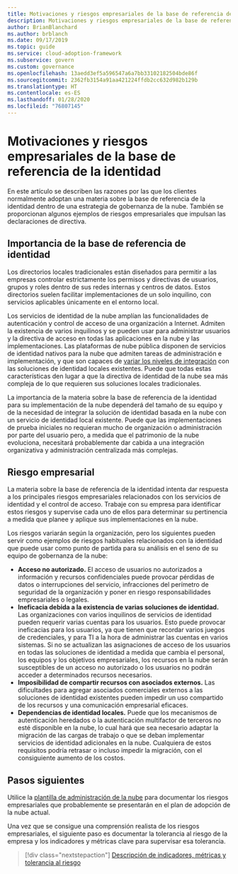 ```yaml
---
title: Motivaciones y riesgos empresariales de la base de referencia de la identidad
description: Motivaciones y riesgos empresariales de la base de referencia de la identidad
author: BrianBlanchard
ms.author: brblanch
ms.date: 09/17/2019
ms.topic: guide
ms.service: cloud-adoption-framework
ms.subservice: govern
ms.custom: governance
ms.openlocfilehash: 13aedd3ef5a596547a6a7bb33102182504bde86f
ms.sourcegitcommit: 2362fb3154a91aa421224ffdb2cc632d982b129b
ms.translationtype: HT
ms.contentlocale: es-ES
ms.lasthandoff: 01/28/2020
ms.locfileid: "76807145"
---
```

# <a name="identity-baseline-motivations-and-business-risks"></a>Motivaciones y riesgos empresariales de la base de referencia de la identidad

En este artículo se describen las razones por las que los clientes normalmente adoptan una materia sobre la base de referencia de la identidad dentro de una estrategia de gobernanza de la nube. También se proporcionan algunos ejemplos de riesgos empresariales que impulsan las declaraciones de directiva.

<!-- markdownlint-disable MD026 -->

## <a name="identity-baseline-relevancy"></a>Importancia de la base de referencia de identidad

Los directorios locales tradicionales están diseñados para permitir a las empresas controlar estrictamente los permisos y directivas de usuarios, grupos y roles dentro de sus redes internas y centros de datos. Estos directorios suelen facilitar implementaciones de un solo inquilino, con servicios aplicables únicamente en el entorno local.

Los servicios de identidad de la nube amplían las funcionalidades de autenticación y control de acceso de una organización a Internet. Admiten la existencia de varios inquilinos y se pueden usar para administrar usuarios y la directiva de acceso en todas las aplicaciones en la nube y las implementaciones. Las plataformas de nube pública disponen de servicios de identidad nativos para la nube que admiten tareas de administración e implementación, y que son capaces de [variar los niveles de integración](../../decision-guides/identity/index.md) con las soluciones de identidad locales existentes. Puede que todas estas características den lugar a que la directiva de identidad de la nube sea más compleja de lo que requieren sus soluciones locales tradicionales.

La importancia de la materia sobre la base de referencia de la identidad para su implementación de la nube dependerá del tamaño de su equipo y de la necesidad de integrar la solución de identidad basada en la nube con un servicio de identidad local existente. Puede que las implementaciones de prueba iniciales no requieran mucho de organización o administración por parte del usuario pero, a medida que el patrimonio de la nube evoluciona, necesitará probablemente dar cabida a una integración organizativa y administración centralizada más complejas.

## <a name="business-risk"></a>Riesgo empresarial

La materia sobre la base de referencia de la identidad intenta dar respuesta a los principales riesgos empresariales relacionados con los servicios de identidad y el control de acceso. Trabaje con su empresa para identificar estos riesgos y supervise cada uno de ellos para determinar su pertinencia a medida que planee y aplique sus implementaciones en la nube.

Los riesgos variarán según la organización, pero los siguientes pueden servir como ejemplos de riesgos habituales relacionados con la identidad que puede usar como punto de partida para su análisis en el seno de su equipo de gobernanza de la nube:

- **Acceso no autorizado.** El acceso de usuarios no autorizados a información y recursos confidenciales puede provocar pérdidas de datos o interrupciones del servicio, infracciones del perímetro de seguridad de la organización y poner en riesgo responsabilidades empresariales o legales.
- **Ineficacia debida a la existencia de varias soluciones de identidad.** Las organizaciones con varios inquilinos de servicios de identidad pueden requerir varias cuentas para los usuarios. Esto puede provocar ineficacias para los usuarios, ya que tienen que recordar varios juegos de credenciales, y para TI a la hora de administrar las cuentas en varios sistemas. Si no se actualizan las asignaciones de acceso de los usuarios en todas las soluciones de identidad a medida que cambia el personal, los equipos y los objetivos empresariales, los recursos en la nube serán susceptibles de un acceso no autorizado o los usuarios no podrán acceder a determinados recursos necesarios.
- **Imposibilidad de compartir recursos con asociados externos.** Las dificultades para agregar asociados comerciales externos a las soluciones de identidad existentes pueden impedir un uso compartido de los recursos y una comunicación empresarial eficaces.
- **Dependencias de identidad locales.** Puede que los mecanismos de autenticación heredados o la autenticación multifactor de terceros no esté disponible en la nube, lo cual hará que sea necesario adaptar la migración de las cargas de trabajo o que se deban implementar servicios de identidad adicionales en la nube. Cualquiera de estos requisitos podría retrasar o incluso impedir la migración, con el consiguiente aumento de los costos.

## <a name="next-steps"></a>Pasos siguientes

Utilice la [plantilla de administración de la nube](./template.md) para documentar los riesgos empresariales que probablemente se presentarán en el plan de adopción de la nube actual.

Una vez que se consigue una comprensión realista de los riesgos empresariales, el siguiente paso es documentar la tolerancia al riesgo de la empresa y los indicadores y métricas clave para supervisar esa tolerancia.

> [!div class="nextstepaction"]
> [Descripción de indicadores, métricas y tolerancia al riesgo](./metrics-tolerance.md)
